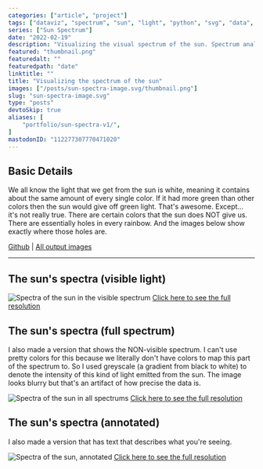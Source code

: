```yaml
---
categories: ["article", "project"]
tags: ["dataviz", "spectrum", "sun", "light", "python", "svg", "data", "science"]
series: ["Sun Spectrum"]
date: "2022-02-19"
description: "Visualizing the visual spectrum of the sun. Spectrum analysis, wavelengths of light, data visualization"
featured: "thumbnail.png"
featuredalt: ""
featuredpath: "date"
linktitle: ""
title: "Visualizing the spectrum of the sun"
images: ["/posts/sun-spectra-image.svg/thumbnail.png"]
slug: "sun-spectra-image.svg"
type: "posts"
devtoSkip: true
aliases: [
    "portfolio/sun-spectra-v1/",
]
mastodonID: "112277307770471020"
---
```


## Basic Details

We all know the light that we get from the sun is white, meaning it contains about the same amount of every single color. If it had more green than other colors then the sun would give off green light. That's awesome. Except... it's not really true. There are certain colors that the sun does NOT give us. There are essentially holes in every rainbow. And the images below show exactly where those holes are.

[Github](https://github.com/sudorandom/sun-fingerprint) | [All output images](https://github.com/sudorandom/sun-fingerprint/tree/main/output)

-------
## The sun's spectra (visible light)
![Spectra of the sun in the visible spectrum](/posts/sun-spectra-image.svg/visible.svg "The Sun")
[Click here to see the full resolution](/posts/sun-spectra-image.svg/visible.svg)

## The sun's spectra (full spectrum)
I also made a version that shows the NON-visible spectrum. I can't use pretty colors for this because we literally don't have colors to map this part of the spectrum to. So I used greyscale (a gradient from black to white) to denote the intensity of this kind of light emitted from the sun. The image looks blurry but that's an artifact of how precise the data is.

![Spectra of the sun in all spectrums](/posts/sun-spectra-image.svg/non-visible.svg "The Sun")
[Click here to see the full resolution](/posts/sun-spectra-image.svg/non-visible.svg)


## The sun's spectra (annotated)

I also made a version that has text that describes what you're seeing.

![Spectra of the sun, annotated](/posts/sun-spectra-image.svg/annotated.svg "The Sun")
[Click here to see the full resolution](/posts/sun-spectra-image.svg/annotated.svg)

